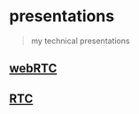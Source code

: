 # presentations

> my technical presentations

## [webRTC](https://docs.google.com/presentation/d/1J7yZcTOH7shilAfbCE3Xud3Sbmg7kWnFCE1PSo7jqX0/edit?usp=sharing)

## [RTC](https://docs.google.com/presentation/d/1LlemPff1fMjBCkNLZ8svW98UOdUjedMNrEpilo4rti0/edit?usp=sharing)

